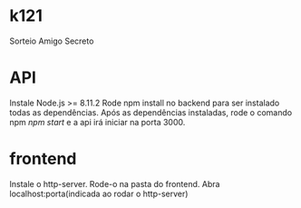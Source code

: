 # k121
Sorteio Amigo Secreto

# API
 Instale Node.js >= 8.11.2
 Rode npm install no backend para ser instalado todas as dependências.
 Após as dependências instaladas, rode o comando npm *npm start* e a api irá iniciar na porta 3000.

# frontend
 Instale o http-server. 
 Rode-o na pasta do frontend. 
 Abra localhost:porta(indicada ao rodar o http-server)


